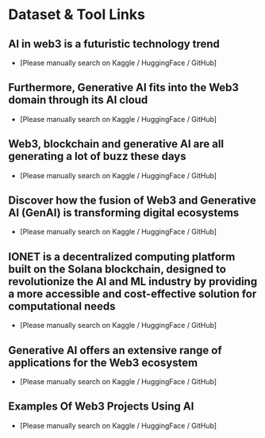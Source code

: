 # Dataset & Tool Links

## AI in web3 is a futuristic technology trend
- [Please manually search on Kaggle / HuggingFace / GitHub]

## Furthermore, Generative AI fits into the Web3 domain through its AI cloud
- [Please manually search on Kaggle / HuggingFace / GitHub]

## Web3, blockchain and generative AI are all generating a lot of buzz these days
- [Please manually search on Kaggle / HuggingFace / GitHub]

## Discover how the fusion of Web3 and Generative AI (GenAI) is transforming digital ecosystems
- [Please manually search on Kaggle / HuggingFace / GitHub]

## IONET is a decentralized computing platform built on the Solana blockchain, designed to revolutionize the AI and ML industry by providing a more accessible and cost-effective solution for computational needs
- [Please manually search on Kaggle / HuggingFace / GitHub]

## Generative AI offers an extensive range of applications for the Web3 ecosystem
- [Please manually search on Kaggle / HuggingFace / GitHub]

## Examples Of Web3 Projects Using AI
- [Please manually search on Kaggle / HuggingFace / GitHub]

